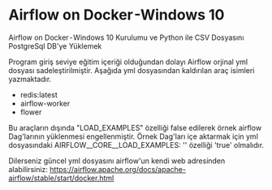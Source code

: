# Airflow on Docker -Windows 10
 Airflow on Docker - Windows 10 Kurulumu ve Python ile CSV Dosyasını PostgreSql DB'ye Yüklemek
 
 Program giriş seviye eğitim içeriği olduğundan dolayı Airflow orjinal yml dosyası sadeleştirilmiştir. Aşağıda yml dosyasından kaldırılan araç isimleri yazmaktadır.
 			
* redis:latest 
* airflow-worker 
* flower

Bu araçların dışında "LOAD_EXAMPLES" özelliği false edilerek örnek airflow Dag'larının yüklenmesi engellenmiştir. Örnek Dag'ları içe aktarmak için yml dosyasındaki AIRFLOW__CORE__LOAD_EXAMPLES: '' özelliği 'true' olmalıdır.
				
Dilerseniz güncel yml dosyasını airflow'un kendi web adresinden alabilirsiniz: https://airflow.apache.org/docs/apache-airflow/stable/start/docker.html
